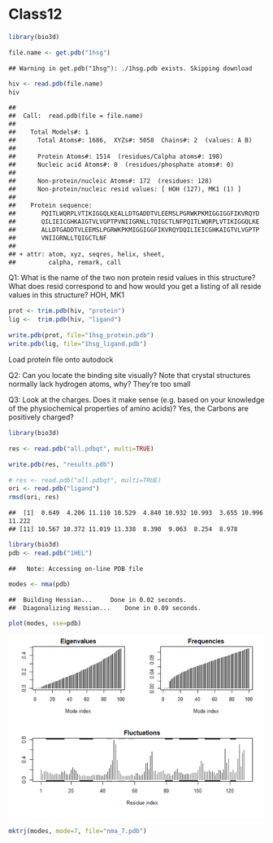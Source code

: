 Class12
================

``` r
library(bio3d)
```

``` r
file.name <- get.pdb("1hsg")
```

    ## Warning in get.pdb("1hsg"): ./1hsg.pdb exists. Skipping download

``` r
hiv <- read.pdb(file.name)
hiv
```

    ## 
    ##  Call:  read.pdb(file = file.name)
    ## 
    ##    Total Models#: 1
    ##      Total Atoms#: 1686,  XYZs#: 5058  Chains#: 2  (values: A B)
    ## 
    ##      Protein Atoms#: 1514  (residues/Calpha atoms#: 198)
    ##      Nucleic acid Atoms#: 0  (residues/phosphate atoms#: 0)
    ## 
    ##      Non-protein/nucleic Atoms#: 172  (residues: 128)
    ##      Non-protein/nucleic resid values: [ HOH (127), MK1 (1) ]
    ## 
    ##    Protein sequence:
    ##       PQITLWQRPLVTIKIGGQLKEALLDTGADDTVLEEMSLPGRWKPKMIGGIGGFIKVRQYD
    ##       QILIEICGHKAIGTVLVGPTPVNIIGRNLLTQIGCTLNFPQITLWQRPLVTIKIGGQLKE
    ##       ALLDTGADDTVLEEMSLPGRWKPKMIGGIGGFIKVRQYDQILIEICGHKAIGTVLVGPTP
    ##       VNIIGRNLLTQIGCTLNF
    ## 
    ## + attr: atom, xyz, seqres, helix, sheet,
    ##         calpha, remark, call

Q1: What is the name of the two non protein resid values in this
structure? What does resid correspond to and how would you get a listing
of all reside values in this structure? HOH, MK1

``` r
prot <- trim.pdb(hiv, "protein")
lig <-  trim.pdb(hiv, "ligand")
```

``` r
write.pdb(prot, file="1hsg_protein.pdb")
write.pdb(lig, file="1hsg_ligand.pdb")
```

Load protein file onto autodock

Q2: Can you locate the binding site visually? Note that crystal
structures normally lack hydrogen atoms, why? They’re too small

Q3: Look at the charges. Does it make sense (e.g. based on your
knowledge of the physiochemical properties of amino acids)? Yes, the
Carbons are positively charged?

``` r
library(bio3d)
```

``` r
res <- read.pdb("all.pdbqt", multi=TRUE)
```

``` r
write.pdb(res, "results.pdb")
```

``` r
# res <- read.pdb("all.pdbqt", multi=TRUE)
ori <- read.pdb("ligand")
rmsd(ori, res)
```

    ##  [1]  0.649  4.206 11.110 10.529  4.840 10.932 10.993  3.655 10.996 11.222
    ## [11] 10.567 10.372 11.019 11.338  8.390  9.063  8.254  8.978

``` r
library(bio3d)
pdb <- read.pdb("1HEL")
```

    ##   Note: Accessing on-line PDB file

``` r
modes <- nma(pdb)
```

    ##  Building Hessian...     Done in 0.02 seconds.
    ##  Diagonalizing Hessian...    Done in 0.09 seconds.

``` r
plot(modes, sse=pdb)
```

![](class12_files/figure-gfm/unnamed-chunk-10-1.png)<!-- -->

``` r
mktrj(modes, mode=7, file="nma_7.pdb")
```
